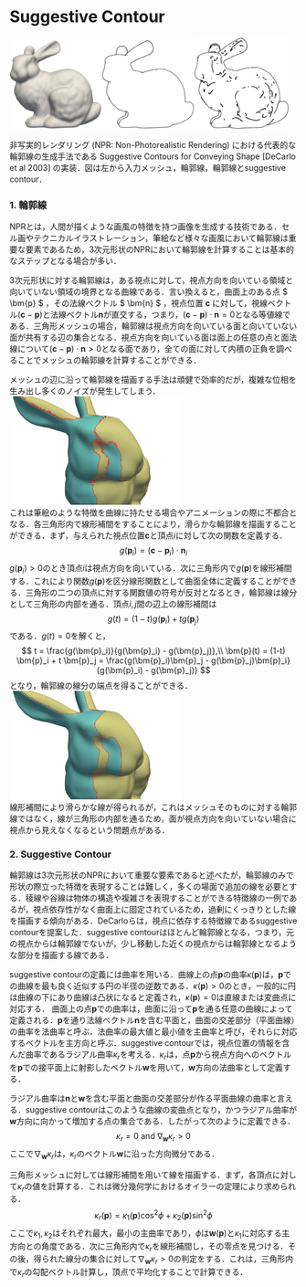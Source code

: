 
# Suggestive Contour


<img src = "images/bunny_ls3loop.png" width = 32%><img src = "images/bunny_ls3loop_c.png" width = 32%><img src = "images/bunny_ls3loop_sc.png" width = 33%>

非写実的レンダリング (NPR: Non-Photorealistic Rendering) における代表的な輪郭線の生成手法である Suggestive Contours for Conveying Shape [DeCarlo et al 2003] の実装．図は左から入力メッシュ，輪郭線，輪郭線とsuggestive contour．

### 1. 輪郭線
NPRとは，人間が描くような画風の特徴を持つ画像を生成する技術である．セル画やテクニカルイラストレーション，筆絵など様々な画風において輪郭線は重要な要素であるため，3次元形状のNPRにおいて輪郭線を計算することは基本的なステップとなる場合が多い．

3次元形状に対する輪郭線は，ある視点に対して，視点方向を向いている領域と向いていない領域の境界となる曲線である．言い換えると，曲面上のある点 $ \bm{p} $ ，その法線ベクトル $ \bm{n} $ ，視点位置 $\bm{c}$ に対して，視線ベクトル$(\bm{c}-\bm{p})$と法線ベクトル$\bm{n}$が直交する，つまり，$(\bm{c}-\bm{p})\cdot\bm{n}=0$となる等値線である．三角形メッシュの場合，輪郭線は視点方向を向いている面と向いていない面が共有する辺の集合となる．視点方向を向いている面は面上の任意の点と面法線について$(\bm{c}-\bm{p})\cdot\bm{n}>0$となる面であり，全ての面に対して内積の正負を調べることでメッシュの輪郭線を計算することができる．

メッシュの辺に沿って輪郭線を描画する手法は頑健で効率的だが，複雑な位相を生み出し多くのノイズが発生してしまう．  
<img src = "images/mesh_contour.png" width = 60%>  
これは筆絵のような特徴を曲線に持たせる場合やアニメーションの際に不都合となる．各三角形内で線形補間をすることにより，滑らかな輪郭線を描画することができる．まず，与えられた視点位置$\bm{c}$と頂点$i$に対して次の関数を定義する．
$$
g(\bm{p}_i) = (\bm{c} - \bm{p}_i) \cdot \bm{n}_i
$$
$g(\bm{p}_i)>0$のとき頂点$i$は視点方向を向いている．次に三角形内で$g(\bm{p})$を線形補間する．これにより関数$g(\bm{p})$を区分線形関数として曲面全体に定義することができる．三角形の二つの頂点に対する関数値の符号が反対となるとき，輪郭線は線分として三角形の内部を通る．頂点$i, j$間の辺上の線形補間は
$$
g(t) = (1-t) g(\bm{p}_i) + t g(\bm{p}_j)
$$
である．$g(t)=0$を解くと，
$$
t = \frac{g(\bm{p}_i)}{g(\bm{p}_i) - g(\bm{p}_j)},\\
\bm{p}(t) = (1-t) \bm{p}_i + t \bm{p}_j 
= \frac{g(\bm{p}_i)\bm{p}_j - g(\bm{p}_j)\bm{p}_i}{g(\bm{p}_i) - g(\bm{p}_j)}
$$
となり，輪郭線の線分の端点を得ることができる．  
<img src = "images/contour.png" width = 60%>  
線形補間により滑らかな線が得られるが，これはメッシュそのものに対する輪郭線ではなく，線が三角形の内部を通るため，面が視点方向を向いていない場合に視点から見えなくなるという問題点がある．


### 2. Suggestive Contour
輪郭線は3次元形状のNPRにおいて重要な要素であると述べたが，輪郭線のみで形状の際立った特徴を表現することは難しく，多くの場面で追加の線を必要とする．稜線や谷線は物体の構造や複雑さを表現することができる特徴線の一例であるが，視点依存性がなく曲面上に固定されているため，過剰にくっきりとした線を描画する傾向がある．DeCarloらは，視点に依存する特徴線であるsuggestive contourを提案した．suggestive contourはほとんど輪郭線となる，つまり，元の視点からは輪郭線でないが，少し移動した近くの視点からは輪郭線となるような部分を描画する線である．

suggestive contourの定義には曲率を用いる．曲線上の点$\bm{p}$の曲率$\kappa(\bm{p})$は，$\bm{p}$での曲線を最も良く近似する円の半径の逆数である．$\kappa(\bm{p})>0$のとき，一般的に円は曲線の下にあり曲線は凸状になると定義され，$\kappa(\bm{p})=0$は直線または変曲点に対応する．
曲面上の点$\bm{p}$での曲率は，曲面に沿って$\bm{p}$を通る任意の曲線によって定義される．$\bm{p}$を通り法線ベクトル$\bm{n}$を含む平面と，曲面の交差部分（平面曲線）の曲率を法曲率と呼ぶ．法曲率の最大値と最小値を主曲率と呼び，それらに対応するベクトルを主方向と呼ぶ．suggestive contourでは，視点位置の情報を含んだ曲率であるラジアル曲率$\kappa_r$を考える．$\kappa_r$は，点$\bm{p}$から視点方向へのベクトルを$\bm{p}$での接平面上に射影したベクトル$\bm{w}$を用いて，$\bm{w}$方向の法曲率として定義する．

ラジアル曲率は$\bm{n}$と$\bm{w}$を含む平面と曲面の交差部分が作る平面曲線の曲率と言える．suggestive contourはこのような曲線の変曲点となり，かつラジアル曲率が$\bm{w}$方向に向かって増加する点の集合である．したがって次のように定義できる．
$$
\kappa_r = 0 \ \mathrm{and} \ \nabla_{\bm{w}}\kappa_r>0
$$
ここで$\nabla_{\bm{w}}\kappa_r$は，$\kappa_r$のベクトル$\bm{w}$に沿った方向微分である．

三角形メッシュに対しては線形補間を用いて線を描画する．まず，各頂点に対して$\kappa_r$の値を計算する．これは微分幾何学におけるオイラーの定理により求められる．
$$
\kappa_r(\bm{p}) = \kappa_1(\bm{p}) \cos^2\phi + \kappa_2(\bm{p}) \sin^2\phi
$$
ここで$\kappa_1, \kappa_2$はそれぞれ最大，最小の主曲率であり，$\phi$は$\bm{w}(\bm{p})$と$\kappa_1$に対応する主方向との角度である．次に三角形内で$\kappa_r$を線形補間し，その零点を見つける．その後，得られた線分の集合に対して$\nabla_{\bm{w}}\kappa_r>0$の判定をする．これは，三角形内で$\kappa_r$の勾配ベクトル計算し，頂点で平均化することで計算できる．
